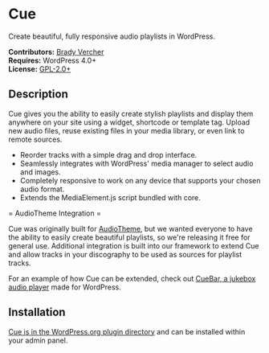 # Cue

Create beautiful, fully responsive audio playlists in WordPress.

__Contributors:__ [Brady Vercher](https://twitter.com/bradyvercher)  
__Requires:__ WordPress 4.0+  
__License:__ [GPL-2.0+](http://www.gnu.org/licenses/gpl-2.0.html)


## Description

Cue gives you the ability to easily create stylish playlists and display them anywhere on your site using a widget, shortcode or template tag. Upload new audio files, reuse existing files in your media library, or even link to remote sources.

* Reorder tracks with a simple drag and drop interface.
* Seamlessly integrates with WordPress' media manager to select audio and images.
* Completely responsive to work on any device that supports your chosen audio format.
* Extends the MediaElement.js script bundled with core.

= AudioTheme Integration =

Cue was originally built for [AudioTheme](https://audiotheme.com/?utm_source=github.com&utm_medium=link&utm_term=cue&utm_campaign=readmes), but we wanted everyone to have the ability to easily create beautiful playlists, so we're releasing it free for general use. Additional integration is built into our framework to extend Cue and allow tracks in your discography to be used as sources for playlist tracks.

For an example of how Cue can be extended, check out [CueBar, a jukebox audio player](https://demo.audiotheme.com/cuebar/?utm_source=github.com&utm_medium=link&utm_term=cue&utm_campaign=readmes) made for WordPress.

## Installation

[Cue is in the WordPress.org plugin directory](https://wordpress.org/plugins/cue/) and can be installed within your admin panel.
